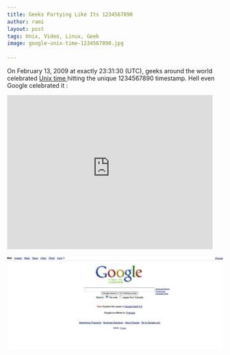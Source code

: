 ```yaml
---
title: Geeks Partying Like Its 1234567890
author: rami
layout: post
tags: Unix, Video, Linux, Geek 
image: google-unix-time-1234567890.jpg

---
```


On February 13, 2009 at exactly 23:31:30 (UTC), geeks around the world celebrated [Unix time ](http://en.wikipedia.org/wiki/Unix_time) hitting the unique 1234567890 timestamp. Hell even Google celebrated it :

<iframe width="480" height="360" src="https://www.youtube-nocookie.com/embed/85EnRLs4ilY?rel=0" frameborder="0" allowfullscreen></iframe>


![Google Unix Time](/assets/images/content/blog/google-unix-time-1234567890.jpg)
